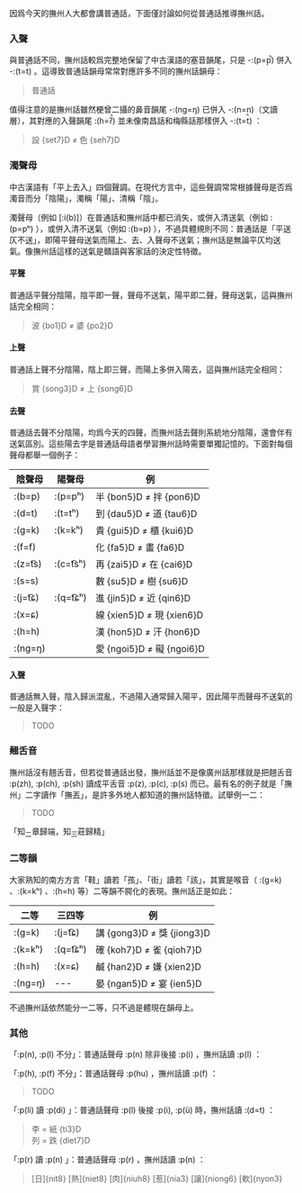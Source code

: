 因爲今天的撫州人大都會講普通話，下面僅討論如何從普通話推導撫州話。

### 入聲

與普通話不同，撫州話較爲完整地保留了中古漢語的塞音韻尾，只是 -:(p=p̚) 併入 -:(t=t̚) 。這導致普通話韻母常常對應許多不同的撫州話韻母：

> 普通話

值得注意的是撫州話雖然梗曾二攝的鼻音韻尾 -:(ng=ŋ) 已併入 -:(n=n)（文讀層），其對應的入聲韻尾 :(h=ʔ̚) 並未像南昌話和梅縣話那樣併入 -:(t=t̚) ：

> 設 {set7}D ≠ 色 {seh7}D

### 濁聲母

中古漢語有「平上去入」四個聲調。在現代方言中，這些聲調常常根據聲母是否爲濁音而分「陰陽」，濁稱「陽」、清稱「陰」。

濁聲母（例如 \[:i(b)\]）在普通話和撫州話中都已消失，或併入清送氣（例如 :(p=pʰ) ），或併入清不送氣（例如 :(b=p) ），不過具體規則不同：普通話是「平送仄不送」，即陽平聲母送氣而陽上、去、入聲母不送氣；撫州話是無論平仄均送氣。像撫州話這樣的送氣是贛語與客家話的決定性特徵。

#### 平聲

普通話平聲分陰陽，陰平即一聲，聲母不送氣，陽平即二聲，聲母送氣，這與撫州話完全相同：

> 波 {bo1}D ≠ 婆 {po2}D

#### 上聲

普通話上聲不分陰陽，陰上即三聲，而陽上多併入陽去，這與撫州話完全相同：

> 賞 {song3}D ≠ 上 {song6}D

#### 去聲

普通話去聲不分陰陽，均爲今天的四聲，而撫州話去聲則系統地分陰陽，還會伴有送氣區別。這些陽去字是普通話母語者學習撫州話時需要單獨記憶的。下面對每個聲母都舉一個例子：

<!-- prettier-ignore -->
| 陰聲母  | 陽聲母   | 例                        |
| ------- | -------- | ------------------------- |
| :(b=p)  | :(p=pʰ)  | 半 {bon5}D ≠ 拌 {pon6}D   |
| :(d=t)  | :(t=tʰ)  | 到 {dau5}D ≠ 道 {tau6}D   |
| :(g=k)  | :(k=kʰ)  | 貴 {gui5}D ≠ 櫃 {kui6}D   |
| :(f=f)            || 化 {fa5}D ≠ 畫 {fa6}D     | |
| :(z=t͡s) | :(c=t͡sʰ) | 再 {zai5}D ≠ 在 {cai6}D   |
| :(s=s)            || 數 {su5}D ≠ 樹 {su6}D     | |
| :(j=t͡ɕ) | :(q=t͡ɕʰ) | 進 {jin5}D ≠ 近 {qin6}D   |
| :(x=ɕ)            || 線 {xien5}D ≠ 現 {xien6}D | |
| :(h=h)            || 漢 {hon5}D ≠ 汗 {hon6}D   | |
| :(ng=ŋ)           || 愛 {ngoi5}D ≠ 礙 {ngoi6}D | |

#### 入聲

普通話無入聲，陰入歸派混亂，不過陽入通常歸入陽平，因此陽平而聲母不送氣的一般是入聲字：

> TODO

### 翹舌音

撫州話沒有翹舌音，但若從普通話出發，撫州話並不是像廣州話那樣就是把翹舌音 :p(zh), :p(ch), :p(sh) 讀成平舌音 :p(z), :p(c), :p(s) 而已。最有名的例子就是「撫州」二字讀作「撫丟」，是許多外地人都知道的撫州話特徵。試舉例一二：

> TODO

「知<sub>二</sub>章歸端，知<sub>三</sub>莊歸精」

### 二等韻

大家熟知的南方方言「鞋」讀若「孩」、「街」讀若「該」，其實是喉音（ :(g=k) 、:(k=kʰ) 、:(h=h) 等）二等韻不腭化的表現。撫州話正是如此：

| 二等    | 三四等   | 例                         |
| ------- | -------- | -------------------------- |
| :(g=k)  | :(j=t͡ɕ)  | 講 {gong3}D ≠ 獎 {jiong3}D |
| :(k=kʰ) | :(q=t͡ɕʰ) | 確 {koh7}D ≠ 雀 {qioh7}D   |
| :(h=h)  | :(x=ɕ)   | 鹹 {han2}D ≠ 嫌 {xien2}D   |
| :(ng=ŋ) | ---      | 晏 {ngan5}D ≠ 宴 {ien5}D   |

不過撫州話依然能分一二等，只不過是體現在韻母上。

### 其他

「:p(n), :p(l) 不分」：普通話聲母 :p(n) 除非後接 :p(i) ，撫州話讀 :p(l) ：

「:p(h), :p(f) 不分」：普通話聲母 :p(hu) ，撫州話讀 :p(f) ：

> TODO

「:p(li) 讀 :p(di) 」：普通話聲母 :p(l) 後接 :p(i), :p(ü) 時，撫州話讀 :(d=t) ：

> 李 = 紙 {ti3}D  
> 列 = 跌 {diet7}D

「:p(r) 讀 :p(n) 」：普通話聲母 :p(r) ，撫州話讀 :p(n) ：

> [日]{nit8} [熱]{niet8} [肉]{niuh8} [惹]{nia3} [讓]{niong6} [軟]{nyon3}

<!--

> [中]{tung1} [州]{tju1} | [嘲]{tsʰau2} ≠ [朝]{tʰeu2}

例外二：部分字爲 s【常母】

 -->
